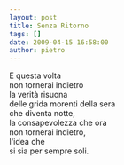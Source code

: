 ```yaml
---
layout: post
title: Senza Ritorno
tags: []
date: 2009-04-15 16:58:00
author: pietro
---
```

E questa volta<br/>non tornerai indietro<br/>la verità risuona<br/>delle grida morenti della sera<br/>che diventa notte,<br/>la consapevolezza che ora<br/>non tornerai indietro,<br/>l'idea che<br/>si sia per sempre soli.
